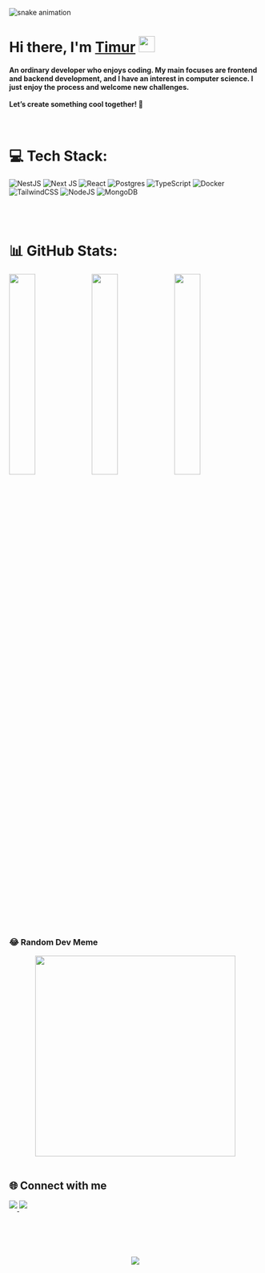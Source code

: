 ![snake animation](https://github.com/mirsmog/mirsmog/blob/output/github-contribution-grid-snake2.svg)

 <h1 align="">Hi there, I'm <a href="it'll be my portfolio site later" target="_blank">Timur</a>
<img src="https://github.com/blackcater/blackcater/raw/main/images/Hi.gif" height="32"/></h1>



#### <div align="">An ordinary developer who enjoys coding. My main focuses are frontend and backend development, and I have an interest in computer science. I just enjoy the process and welcome new challenges. <br/><br/>Let’s create something cool together! 🚀</div>


<br/>


<table>

# 💻 Tech Stack:
![NestJS](https://img.shields.io/badge/nestjs-%23E0234E.svg?style=for-the-badge&logo=nestjs&logoColor=white)
![Next JS](https://img.shields.io/badge/Next-black?style=for-the-badge&logo=next.js&logoColor=white)
![React](https://img.shields.io/badge/react-%2320232a.svg?style=for-the-badge&logo=react&logoColor=%2361DAFB) 
![Postgres](https://img.shields.io/badge/postgres-%23316192.svg?style=for-the-badge&logo=postgresql&logoColor=white)
![TypeScript](https://img.shields.io/badge/typescript-%23007ACC.svg?style=for-the-badge&logo=typescript&logoColor=white)
![Docker](https://img.shields.io/badge/docker-%230db7ed.svg?style=for-the-badge&logo=docker&logoColor=white)
![TailwindCSS](https://img.shields.io/badge/tailwindcss-%2338B2AC.svg?style=for-the-badge&logo=tailwind-css&logoColor=white)
![NodeJS](https://img.shields.io/badge/node.js-6DA55F?style=for-the-badge&logo=node.js&logoColor=white)
![MongoDB](https://img.shields.io/badge/MongoDB-%234ea94b.svg?style=for-the-badge&logo=mongodb&logoColor=white)
</tr>
</table>

<br/>



# 📊 GitHub Stats:
<div align="">
<img style="width: 32%;" src="https://github-profile-summary-cards.vercel.app/api/cards/most-commit-language?username=Mirsmog&theme=react">
<img style="width: 32%" src="https://github-profile-summary-cards.vercel.app/api/cards/repos-per-language?username=Mirsmog&theme=react">
<img style="width: 32%" src="https://github-profile-summary-cards.vercel.app/api/cards/productive-time?username=Mirsmog&theme=react">
</div>
</br>
</br>

<br/>

### 😂 Random Dev Meme
<div align="center">
<img src='https://randommeme-five.vercel.app/' style="height: 400px;"/>
</div>
<br/>

## 🌐 Connect with me
<div align="">
<a href="https://t.me/zwine02" target="_blank">
<img src=https://img.shields.io/badge/telegram-%2324292e.svg?&style=for-the-badge&logo=telegram&logoColor=bluealt=Telegram style="margin-bottom: 5px;" />
</a><a href="https://mail.google.com/mail/u/0/?fs=1&tf=cm&source=mailto&to=tyuchiev.frontend@gmail.com" target="_blank">
<img src=https://img.shields.io/badge/gmail-%2324292e.svg?&style=for-the-badge&logo=gmail&logoColor=bluealt=Telegram style="margin-bottom: 5px;" />
</a>
</div>
<div align="center" style="margin-top:40px;">
<br/>
<br/>
 
[![](https://visitcount.itsvg.in/api?id=mirsmog&icon=2&color=6)](https://visitcount.itsvg.in)
</div>

